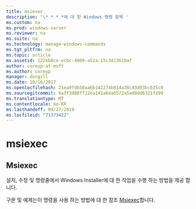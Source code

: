 ```yaml
---
title: msiexec
description: '\* * * *에 대 한 Windows 명령 항목 '
ms.custom: na
ms.prod: windows-server
ms.reviewer: na
ms.suite: na
ms.technology: manage-windows-commands
ms.tgt_pltfrm: na
ms.topic: article
ms.assetid: 122eb0ce-ecbc-4909-a52a-15c3413619af
author: coreyp-at-msft
ms.author: coreyp
manager: dongill
ms.date: 10/16/2017
ms.openlocfilehash: 21ea9fdb50aa6b142274b814a38c43d93bc635c0
ms.sourcegitcommit: 6aff3d88ff22ea141a6ea6572a5ad8dd6321f199
ms.translationtype: MT
ms.contentlocale: ko-KR
ms.lasthandoff: 09/27/2019
ms.locfileid: "71373422"
---
```

# <a name="msiexec"></a>msiexec



## <a name="msiexec"></a>Msiexec

설치, 수정 및 명령줄에서 Windows Installer에 대 한 작업을 수행 하는 방법을 제공 합니다.

구문 및 예제는이 명령을 사용 하는 방법에 대 한 참조 [Msiexec](https://go.microsoft.com/fwlink/?LinkId=94329)합니다.